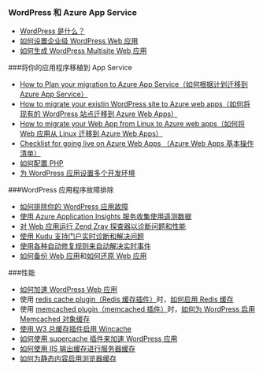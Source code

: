 
### WordPress 和 Azure App Service

- [WordPress 是什么？](https://wordpress.org/)
- [如何设置企业级 WordPress Web 应用](../articles/app-service-web/web-sites-php-enterprise-wordpress.md)
- [如何生成 WordPress Multisite Web 应用](../articles/app-service-web/web-sites-php-convert-wordpress-multisite.md)

###将你的应用程序移植到 App Service
- [How to Plan your migration to Azure App Service（如何根据计划迁移到 Azure App Service）](https://azure.microsoft.com/blog/how-to-plan-your-migration-to-azure-websites/)
- [How to migrate your existin WordPress site to Azure web apps（如何将现有的 WordPress 站点迁移到 Azure Web Apps）](https://sunithamk.wordpress.com/2013/11/06/migrate-your-existing-wordpress-site-to-windows-azure/)
- [How to migrate your Web App from Linux to Azure web apps（如何将 Web 应用从 Linux 迁移到 Azure Web Apps）](https://www.movemetothecloud.net/LinuxMigration)
- [Checklist for going live on Azure Web Apps （Azure Web Apps 基本操作清单）](https://sunithamk.wordpress.com/2015/10/27/azure-web-apps-basic-operations-checklist/)
- [如何配置 PHP](../articles/app-service-web/web-sites-php-configure.md)
- [为 WordPress 应用设置多个开发环境](../articles/app-service-web/app-service-web-staged-publishing-realworld-scenarios.md)

###WordPress 应用程序故障排除
- [如何排除你的 WordPress 应用故障](https://sunithamk.wordpress.com/2014/09/04/wordpress-troubleshooting-techniques-on-azure-websites/)
- [使用 Azure Application Insights 服务收集使用遥测数据](https://azure.microsoft.com/blog/usage-analytics-for-wordpress-with-azure-app-insights/)
- [对 Web 应用运行 Zend Zray 探查器以诊断问题和性能](https://sunithamk.wordpress.com/2015/08/04/profiling-php-application-on-azure-web-apps/)
- [使用 Kudu 支持门户实时诊断和解决问题](https://sunithamk.wordpress.com/2015/11/04/diagnose-and-mitigate-issues-with-azure-web-apps-support-portal/)
- [使用各种自动修复规则来自动解决实时事件](http://microsoftazurewebsitescheatsheet.info/#auto-heal)
- [如何备份 Web 应用](../articles/app-service-web/web-sites-backup.md)和[如何还原 Web 应用](../articles/app-service-web/web-sites-restore.md)

###性能
- [如何加速 WordPress Web 应用](https://sunithamk.wordpress.com/2014/08/01/10-ways-to-speed-up-your-wordpress-site-on-azure-websites/)
- 使用 [redis cache plugin（Redis 缓存插件）](https://wordpress.org/plugins/wp-redis/)时，[如何启用 Redis 缓存](../articles/redis-cache/cache-dotnet-how-to-use-azure-redis-cache.md)
- 使用 [memcached plugin（memcached 插件）](https://wordpress.org/plugins/memcached/)时，[如何为 WordPress 启用 Memcached 对象缓存](../articles/app-service-web/web-sites-connect-to-redis-using-memcache-protocol.md)
- [使用 W3 总缓存插件启用 Wincache](https://wordpress.org/plugins/w3-total-cache/)
- [如何使用 supercache 插件来加速 WordPress 应用](http://ruslany.net/2008/12/speed-up-wordpress-on-iis-70/)
- [如何使用 IIS 输出缓存进行服务器缓存](http://blogs.msdn.com/b/brian_swan/archive/2011/06/08/performance-tuning-php-apps-on-windows-iis-with-output-caching.aspx)
- [如何为静态内容启用浏览器缓存](http://www.iis.net/configreference/system.webserver/staticcontent)

<!---HONumber=Mooncake_0523_2016-->